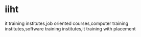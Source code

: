 # iiht
it training institutes,job oriented courses,computer training institutes,software training institutes,it training with placement
